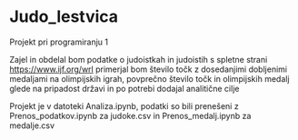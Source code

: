 # Judo_lestvica

Projekt pri programiranju 1

Zajel in obdelal bom podatke o judoistkah in judoistih s spletne strani https://www.ijf.org/wrl
primerjal bom število točk z dosedanjimi dobljenimi medaljami na olimpijskih igrah, povprečno število točk
in olimpijskih medalj glede na pripadost državi in po potrebi dodajal analitične cilje

Projekt je v datoteki Analiza.ipynb,
podatki so bili prenešeni z Prenos_podatkov.ipynb za judoke.csv in Prenos_medalj.ipynb za medalje.csv
